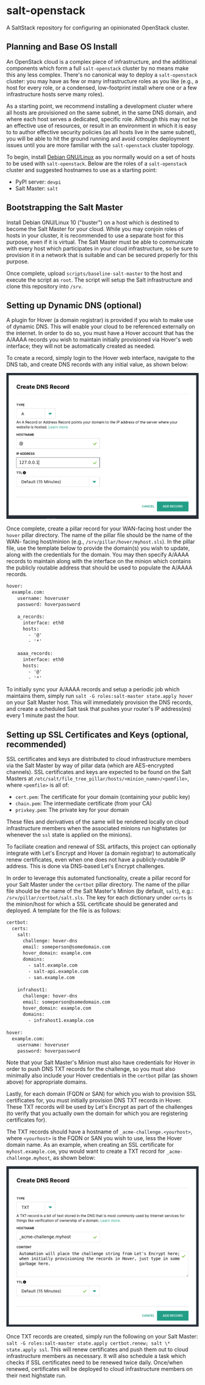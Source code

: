 # salt-openstack

A SaltStack repository for configuring an opinionated OpenStack cluster.

## Planning and Base OS Install

An OpenStack cloud is a complex piece of infrastructure, and the additional
components which form a full `salt-openstack` cluster by no means make this
any less complex.  There's no canonical way to deploy a `salt-openstack`
cluster: you may have as few or many infrastructure roles as you like (e.g.,
a host for every role, or a condensed, low-footprint install where one or a
few infrastructure hosts serve many roles).

As a starting point, we recommend installing a development cluster where all
hosts are provisioned on the same subnet, in the same DNS domain, and where
each host serves a dedicated, specific role.  Although this may not be an
effective use of resources, or result in an environment in which it is easy to
to author effective security policies (as all hosts live in the same subnet),
you will be able to hit the ground running and avoid complex deployment issues
until you are more familiar with the `salt-openstack` cluster topology.

To begin, install [Debian GNU/Linux](https://www.debian.org/) as you normally
would on a set of hosts to be used with `salt-openstack`.  Below are the roles
of a `salt-openstack` cluster and suggested hostnames to use as a starting
point:

 * PyPI server: `devpi`
 * Salt Master: `salt`

## Bootstrapping the Salt Master

Install Debian GNU/Linux 10 ("buster") on a host which is destined to become
the Salt Master for your cloud.  While you may conjoin roles of hosts in your
cluster, it is recommended to use a separate host for this purpose, even if it
is virtual.  The Salt Master must be able to communicate with every host which
participates in your cloud infrastructure, so be sure to provision it in a
network that is suitable and can be secured properly for this purpose.

Once complete, upload `scripts/baseline-salt-master` to the host and execute
the script as `root`. The script will setup the Salt infrastructure and clone
this repository into `/srv`.

## Setting up Dynamic DNS (optional)

A plugin for Hover (a domain registrar) is provided if you wish to make use
of dynamic DNS.  This will enable your cloud to be referenced externally on the
internet.  In order to do so, you must have a Hover account that has the A/AAAA
records you wish to maintain initially provisioned via Hover's web interface;
they will not be automatically created as needed.

To create a record, simply login to the Hover web interface, navigate to the
DNS tab, and create DNS records with any initial value, as shown below:

![Hover A record creation](/images/hover_create_a_record.png)

Once complete, create a pillar record for your WAN-facing host under the `hover`
pillar directory.  The name of the pillar file should be the name of the WAN-
facing host/minion (e.g., `/srv/pillar/hover/myhost.sls`).  In the pillar
file, use the template below to provide the domain(s) you wish to update, along
with the credentials for the domain.  You may then specify A/AAAA records to
maintain along with the interface on the minion which contains the publicly
routable address that should be used to populate the A/AAAA records.
```
hover:
  example.com:
    username: hoveruser
    password: hoverpassword

    a_records:
      interface: eth0
      hosts:
        - '@'
        - '*'

    aaaa_records:
      interface: eth0
      hosts:
        - '@'
        - '*'
```

To initially sync your A/AAAA records and setup a periodic job which maintains
them, simply run `salt -G roles:salt-master state.apply hover` on your Salt
Master host.  This will immediately provision the DNS records, and create a
scheduled Salt task that pushes your router's IP address(es) every 1 minute
past the hour.

## Setting up SSL Certificates and Keys (optional, recommended)

SSL certificates and keys are distributed to cloud infrastructure members via
the Salt Master by way of pillar data (which are AES-encrypted channels).  SSL
certificates and keys are expected to be found on the Salt Masters at
`/etc/salt/file_tree_pillar/hosts/<minion_name>/<pemfile>`, where `<pemfile>`
is all of:

  * `cert.pem`: The certificate for your domain (containing your public key)
  * `chain.pem`: The intermediate certificate (from your CA)
  * `privkey.pem`: The private key for your domain

These files and derivatives of the same will be rendered locally on cloud
infrastructure members when the associated minions run highstates (or whenever
the `ssl` state is applied on the minions).

To faciliate creation and renewal of SSL artifacts, this project can optionally
integrate with Let's Encrypt and Hover (a domain registrar) to automatically
renew certificates, even when one does not have a publicly-routable IP address.
This is done via DNS-based Let's Encrypt challenges.

In order to leverage this automated functionality, create a pillar record for
your Salt Master under the `certbot` pillar directory.  The name of the pillar
file should be the name of the Salt Master's Minion (by default, `salt`), e.g.:
`/srv/pillar/certbot/salt.sls`.  The key for each dictionary under `certs` is
the minion/host for which a SSL certificate should be generated and deployed.
A template for the file is as follows:
```
certbot:
  certs:
    salt:
      challenge: hover-dns
      email: someperson@somedomain.com
      hover_domain: example.com
      domains:
        - salt.example.com
        - salt-api.example.com
        - san.example.com

    infrahost1:
      challenge: hover-dns
      email: someperson@somedomain.com
      hover_domain: example.com
      domains:
        - infrahost1.example.com

hover:
  example.com:
    username: hoveruser
    password: hoverpassword
```

Note that your Salt Master's Minion must also have credentials for Hover in
order to push DNS TXT records for the challenge, so you must also minimally
also include your Hover credentials in the `certbot` pillar (as shown above)
for appropriate domains.

Lastly, for each domain (FQDN or SAN) for which you wish to provision SSL
certificates for, you must initially provision DNS TXT records in Hover. These
TXT records will be used by Let's Encrypt as part of the challenges (to verify
that you actually own the domain for which you are registering certificates
for).

The TXT records should have a hostname of `_acme-challenge.<yourhost>`, where
`<yourhost>` is the FQDN or SAN you wish to use, less the Hover domain name.
As an example, when creating an SSL certificate for `myhost.example.com`, you
would want to create a TXT record for `_acme-challenge.myhost`, as shown below:

![Hover TXT record creation](/images/hover_create_txt_record.png)

Once TXT records are created, simply run the following on your Salt Master:
`salt -G roles:salt-master state.apply certbot.renew; salt \* state.apply ssl`.
This will renew certificates and push them out to cloud infrastructure members
as necessary.  It will also schedule a task which checks if SSL certificates
need to be renewed twice daily.  Once/when renewed, certificates will be
deployed to cloud infrastructure members on their next highstate run.

